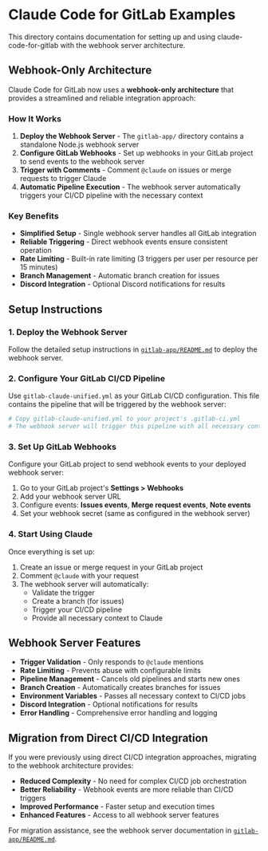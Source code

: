# Claude Code for GitLab Examples

This directory contains documentation for setting up and using claude-code-for-gitlab with the webhook server architecture.

## Webhook-Only Architecture

Claude Code for GitLab now uses a **webhook-only architecture** that provides a streamlined and reliable integration approach:

### How It Works

1. **Deploy the Webhook Server** - The `gitlab-app/` directory contains a standalone Node.js webhook server
2. **Configure GitLab Webhooks** - Set up webhooks in your GitLab project to send events to the webhook server
3. **Trigger with Comments** - Comment `@claude` on issues or merge requests to trigger Claude
4. **Automatic Pipeline Execution** - The webhook server automatically triggers your CI/CD pipeline with the necessary context

### Key Benefits

- **Simplified Setup** - Single webhook server handles all GitLab integration
- **Reliable Triggering** - Direct webhook events ensure consistent operation
- **Rate Limiting** - Built-in rate limiting (3 triggers per user per resource per 15 minutes)
- **Branch Management** - Automatic branch creation for issues
- **Discord Integration** - Optional Discord notifications for results

## Setup Instructions

### 1. Deploy the Webhook Server

Follow the detailed setup instructions in [`gitlab-app/README.md`](../gitlab-app/README.md) to deploy the webhook server.

### 2. Configure Your GitLab CI/CD Pipeline

Use `gitlab-claude-unified.yml` as your GitLab CI/CD configuration. This file contains the pipeline that will be triggered by the webhook server:

```yaml
# Copy gitlab-claude-unified.yml to your project's .gitlab-ci.yml
# The webhook server will trigger this pipeline with all necessary context
```

### 3. Set Up GitLab Webhooks

Configure your GitLab project to send webhook events to your deployed webhook server:

1. Go to your GitLab project's **Settings > Webhooks**
2. Add your webhook server URL
3. Configure events: **Issues events**, **Merge request events**, **Note events**
4. Set your webhook secret (same as configured in the webhook server)

### 4. Start Using Claude

Once everything is set up:

1. Create an issue or merge request in your GitLab project
2. Comment `@claude` with your request
3. The webhook server will automatically:
   - Validate the trigger
   - Create a branch (for issues)
   - Trigger your CI/CD pipeline
   - Provide all necessary context to Claude

## Webhook Server Features

- **Trigger Validation** - Only responds to `@claude` mentions
- **Rate Limiting** - Prevents abuse with configurable limits
- **Pipeline Management** - Cancels old pipelines and starts new ones
- **Branch Creation** - Automatically creates branches for issues
- **Environment Variables** - Passes all necessary context to CI/CD jobs
- **Discord Integration** - Optional notifications for results
- **Error Handling** - Comprehensive error handling and logging

## Migration from Direct CI/CD Integration

If you were previously using direct CI/CD integration approaches, migrating to the webhook architecture provides:

- **Reduced Complexity** - No need for complex CI/CD job orchestration
- **Better Reliability** - Webhook events are more reliable than CI/CD triggers
- **Improved Performance** - Faster setup and execution times
- **Enhanced Features** - Access to all webhook server features

For migration assistance, see the webhook server documentation in [`gitlab-app/README.md`](../gitlab-app/README.md).
